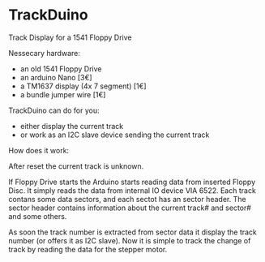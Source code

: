 # TrackDuino
Track Display for a 1541 Floppy Drive


Nessecary hardware:
- an old 1541 Floppy Drive
- an arduino Nano [3€]
- a TM1637 display (4x 7 segment) [1€]
- a bundle jumper wire [1€]


TrackDuino can do for you:
- either display the current track 
- or work as an I2C slave device sending the current track


How does it work:

After reset the current track is unknown.

If Floppy Drive starts the Arduino starts reading data from inserted Floppy Disc.
It simply reads the data from internal IO device VIA 6522.
Each track contans some data sectors, and each sectot has an sector header.
The sector header contains information about the current track# and sector# and some others.

As soon the track number is extracted from sector data it display the track number (or offers it as I2C slave).
Now it is simple to track the change of track by reading the data for the stepper motor.
